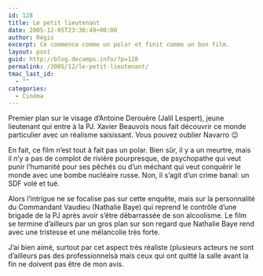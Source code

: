 ```yaml
---
id: 128
title: Le petit lieutenant
date: 2005-12-05T23:36:49+00:00
author: Régis
excerpt: Ce commence comme un polar et finit comme un bon film.
layout: post
guid: http://blog.decamps.info/?p=128
permalink: /2005/12/le-petit-lieutenant/
tmac_last_id:
  - ""
categories:
  - Cinéma
---
```

Premier plan sur le visage d’Antoine Derouère (Jalil Lespert), jeune lieutenant qui entre à la PJ. Xavier Beauvois nous fait découvrir ce monde particulier avec un réalisme saisissant. Vous pouvez oublier Navarro 😉

En fait, ce film n’est tout à fait pas un polar. Bien sûr, il y a un meurtre, mais il n’y a pas de complot de rivière pourpresque, de psychopathe qui veut punir l’humanité pour ses pêchés ou d’un méchant qui veut conquérir le monde avec une bombe nucléaire russe. Non, il s’agit d’un crime banal: un SDF volé et tué.

Alors l’intrigue ne se focalise pas sur cette enquête, mais sur la personnalité du Commandant Vaudieu (Nathalie Baye) qui reprend le contrôle d’une brigade de la PJ après avoir s’être débarrassée de son alcoolisme. Le film se termine d’ailleurs par un gros plan sur son regard que Nathalie Baye rend avec une tristesse et une mélancolie très forte.

J’ai bien aimé, surtout par cet aspect très réaliste (plusieurs acteurs ne sont d’ailleurs pas des professionnelsà mais ceux qui ont quitté la salle avant la fin ne doivent pas être de mon avis.
